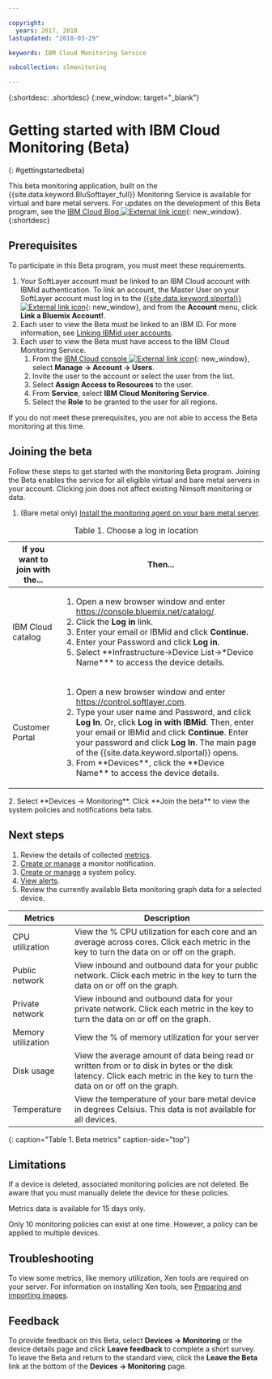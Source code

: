 ```yaml
---

copyright:
  years: 2017, 2018
lastupdated: "2018-03-29"

keywords: IBM Cloud Monitoring Service

subcollection: slmonitoring

---
```


{:shortdesc: .shortdesc}
{:new_window: target="_blank"}
# Getting started with IBM Cloud Monitoring (Beta)
{: #gettingstartedbeta}

This beta monitoring application, built on the {{site.data.keyword.BluSoftlayer_full}} Monitoring Service is available for virtual and bare metal servers. For updates on the development of this Beta program, see the [IBM Cloud Blog ![External link icon](../../icons/launch-glyph.svg "External link icon")](https://www.ibm.com/blogs/bluemix/2017/12/beta-release-new-vsi-monitoring-tool-ibm-cloud/){: new_window}.
{:shortdesc}

## Prerequisites

To participate in this Beta program, you must meet these requirements.
1. Your SoftLayer account must be linked to an IBM Cloud account with IBMid authentication. To link an account, the Master User on your SoftLayer account must log in to the [{{site.data.keyword.slportal}} ![External link icon](../../icons/launch-glyph.svg "External link icon")](https://control.softlayer.com){: new_window}, and from the **Account** menu, click **Link a Bluemix Account!**.
2. Each user to view the Beta must be linked to an IBM ID. For more information, see [Linking IBMid user accounts](/docs/account?topic=account-unifyingaccounts#link_customer_accounts).
3. Each user to view the Beta must have access to the IBM Cloud Monitoring Service.
   1. From the [IBM Cloud console ![External link icon](../../icons/launch-glyph.svg "External link icon")](https://console.bluemix.net){: new_window},  select **Manage -> Account -> Users**.
   2. Invite the user to the account or select the user from the list.
   3. Select **Assign Access to Resources** to the user.
   4. From **Service**, select **IBM Cloud Monitoring Service**.
   5. Select the **Role** to be granted to the user for all regions.

If you do not meet these prerequisites, you are not able to access the Beta monitoring at this time.


## Joining the beta

Follow these steps to get started with the monitoring Beta program. Joining the Beta enables the service for all eligible virtual and bare metal servers in your account. Clicking join does not affect existing Nimsoft monitoring or data.
1. (Bare metal only) [Install the monitoring agent on your bare metal server](/docs/infrastructure/SLmonitoring?topic=slmonitoring-installing-ibm-cloud-monitoring-service-for-iaas-bare-metal-agent-beta-).
<table>
   <CAPTION>Table 1. Choose a log in location</CAPTION>
   <THEAD>
   <TR>
   <th>If you want to join with the...</th>
   <th>Then...</th>
   </TR>
   </THEAD>
   <TBODY>
   <tr>
   <td>IBM Cloud catalog</td>
   <td>
   <ol>
   <li>Open a new browser window and enter  <a href="https://console.bluemix.net/catalog/">https://console.bluemix.net/catalog/</a>.</li>
   <li>Click the <b>Log in</b> link. </li>
   <li>Enter your email or IBMid and click <b>Continue.</b></li>
   <li>Enter your Password and click <b>Log in.</b></li>
   <li>Select **Infrastructure->Device List->*Device Name*** to access the device details.</li>
   </ol>
   </td>
   </tr>
   <tr>
   <td>Customer Portal</td>
   <td>
   <ol>
   <li>Open a new browser window and enter <a href="https://control.softlayer.com">https://control.softlayer.com</a>.</li>
   <li>Type your user name and Password, and click <b>Log In</b>. Or, click <b>Log in with IBMid</b>. Then, enter your email or IBMid and click <b>Continue</b>. Enter your password and click <b>Log In</b>. The main page of the {{site.data.keyword.slportal}} opens.</li>
     <li>From **Devices**, click the **Device Name** to access the device details.</li>
   </ol>
   </td>
   </tr>
   </TBODY>
  </table>
2. Select **Devices -> Monitoring**. Click **Join the beta** to view the system policies and notifications beta tabs.

## Next steps
1. Review the details of collected [metrics](/docs/infrastructure/SLmonitoring?topic=slmonitoring-metrics-collected-beta-).
2. [Create or manage](/docs/infrastructure/SLmonitoring?topic=slmonitoring-creating-and-managing-monitor-notifications-beta-) a monitor notification.
3. [Create or manage](/docs/infrastructure/SLmonitoring?topic=slmonitoring-creating-and-managing-system-policies-beta-) a system policy.
4. [View alerts](/docs/infrastructure/SLmonitoring?topic=slmonitoring-viewing-monitoring-alerts-beta-).
5. Review the currently available Beta monitoring graph data for a selected device.

|              Metrics                                      |  Description                                        |
| --------------------------------------------------------- | --------------------------------------------------- |
|CPU utilization                                            |   View the % CPU utilization for each core and an average across cores. Click each    metric in the key to turn the data on or off on the graph.
|Public network                                             |   View inbound and outbound data for your public network. Click each metric in the key to turn the data on or off on the graph.       |
|Private network                                            |   View inbound and outbound data for your private network. Click each metric in the key to turn the data on or off on the graph.           |
|Memory utilization    | View the % of memory utilization for your server     |
|Disk usage    | View the average amount of data being read or written from or to disk in bytes or the disk latency. Click each metric in the key to turn the data on or off on the graph.    |
|Temperature                                                 |View the temperature of your bare metal device in degrees Celsius. This data is not available for all devices.
{: caption="Table 1. Beta metrics" caption-side="top"}   

## Limitations
If a device is deleted, associated monitoring policies are not deleted. Be aware that you must manually delete the device for these policies.

Metrics data is available for 15 days only.

Only 10 monitoring policies can exist at one time. However, a policy can be applied to multiple devices.

## Troubleshooting
To view some metrics, like memory utilization, Xen tools are required on your server. For information on installing Xen tools, see [Preparing and importing images](/docs/infrastructure/image-templates?topic=image-templates-preparing-and-importing-images#preparing-and-importing-images).

## Feedback
To provide feedback on this Beta, select **Devices -> Monitoring** or the device details page and click **Leave feedback** to complete a short survey. To leave the Beta and return to the standard view, click the **Leave the Beta** link at the bottom of the **Devices -> Monitoring** page.
